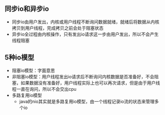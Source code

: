 ## 同步io和异步io
  - 同步io由用户发出，内核或用户线程不断询问数据就绪，就绪后将数据从内核拷贝到用户线程，完成拷贝之前会处于阻塞状态
  - 异步io全过程由内核操作，只有发出io请求这一步由用户发出，所以不会产生线程阻塞

## 5种io模型
  - 阻塞io模型：字面意思
  - 非阻塞io模型：用户线程发出io请求后不断询问内核数据是否准备好，不会阻塞，如果数据没有准备好，用户线程实际上也可以再次请求，但是由于用户线程一直在询问，所以不会交出cpu
  - 多路复用io模型
    - java的nio其实就是多路复用io模型，由一个线程记录io流的状态来管理多个io
